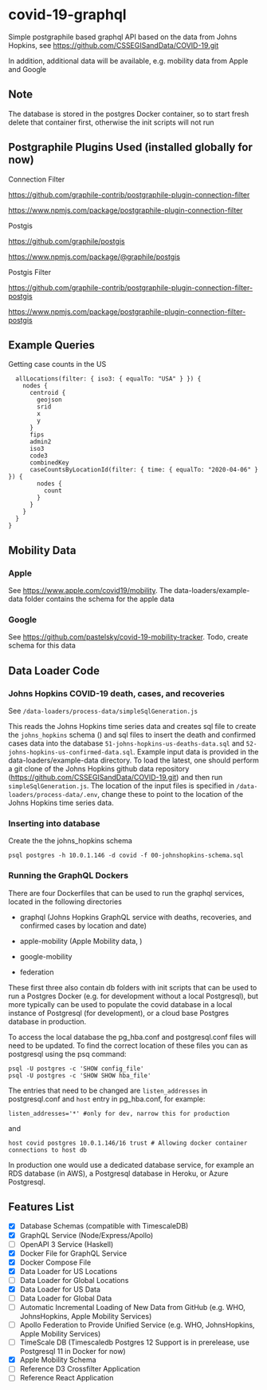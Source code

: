 # covid-19-graphql
Simple postgraphile based graphql API based on the data from Johns Hopkins, see https://github.com/CSSEGISandData/COVID-19.git

In addition, additional data will be available, e.g. mobility data from Apple and Google

## Note 

The database is stored in the postgres Docker container, 
so to start fresh delete that container first, otherwise the init scripts will not run

## Postgraphile Plugins Used (installed globally for now)

Connection Filter

https://github.com/graphile-contrib/postgraphile-plugin-connection-filter

https://www.npmjs.com/package/postgraphile-plugin-connection-filter

Postgis

https://github.com/graphile/postgis

https://www.npmjs.com/package/@graphile/postgis

Postgis Filter

https://github.com/graphile-contrib/postgraphile-plugin-connection-filter-postgis

https://www.npmjs.com/package/postgraphile-plugin-connection-filter-postgis

## Example Queries

Getting case counts in the US

```{
  allLocations(filter: { iso3: { equalTo: "USA" } }) {
    nodes {
      centroid {
        geojson
        srid
        x
        y
      }
      fips
      admin2
      iso3
      code3
      combinedKey
      caseCountsByLocationId(filter: { time: { equalTo: "2020-04-06" } }) {
        nodes {
          count
        }
      }
    }
  }
}

```

## Mobility Data

### Apple

See https://www.apple.com/covid19/mobility. The data-loaders/example-data folder contains the schema for the apple data

### Google

See https://github.com/pastelsky/covid-19-mobility-tracker. Todo, create schema for this data

## Data Loader Code

### Johns Hopkins COVID-19 death, cases, and recoveries


See `/data-loaders/process-data/simpleSqlGeneration.js`

This reads the Johns Hopkins time series data and creates sql file to create the `johns_hopkins` schema () and sql files to insert the death and confirmed cases data into the database `51-johns-hopkins-us-deaths-data.sql` and `52-johns-hopkins-us-confirmed-data.sql`.  Example input data is provided in the data-loaders/example-data directory.  To load the latest, one should perform a git clone of the Johns Hopkins github data repository (https://github.com/CSSEGISandData/COVID-19.git) and then run `simpleSqlGeneration.js`.  The location of the input files is specified in `/data-loaders/process-data/.env`, change these to point to the location of the Johns Hopkins time series data.

### Inserting into database


Create the the johns_hopkins schema

```
psql postgres -h 10.0.1.146 -d covid -f 00-johnshopkins-schema.sql

```

### Running the GraphQL Dockers

There are four Dockerfiles that can be used to run the graphql services, located in the following directories

* graphql (Johns Hopkins GraphQL service with deaths, recoveries, and confirmed cases by location and date)

* apple-mobility (Apple Mobility data, )

* google-mobility

* federation

These first three also contain db folders with init scripts that can be used to run a Postgres Docker (e.g. for development without a local Postgresql), but more typically can be used to populate the covid database in a local instance of Postgresql (for development), or a cloud base Postgres database in production.  

To access the local database the pg_hba.conf and postgresql.conf files will need to be updated. To find the correct location of these files you can as postgresql using the psq command:

```
psql -U postgres -c 'SHOW config_file'
psql -U postgres -c 'SHOW SHOW hba_file'
```

The entries that need to be changed are `listen_addresses` in postgresql.conf and `host` entry in pg_hba.conf, for example:

```
listen_addresses='*' #only for dev, narrow this for production
```

and

```
host covid postgres 10.0.1.146/16 trust # Allowing docker container connections to host db
```

In production one would use a dedicated database service, for example an RDS database (in AWS), a Postgresql database in Heroku, or Azure Postgresql.

## Features List

- [x] Database Schemas (compatible with TimescaleDB)
- [x] GraphQL Service (Node/Express/Apollo)
- [ ] OpenAPI 3 Service (Haskell)
- [x] Docker File for GraphQL Service
- [x] Docker Compose File
- [x] Data Loader for US Locations
- [ ] Data Loader for Global Locations
- [x] Data Loader for US Data 
- [ ] Data Loader for Global Data
- [ ] Automatic Incremental Loading of New Data from GitHub (e.g. WHO, JohnsHopkins, Apple Mobility Services)
- [ ] Apollo Federation to Provide Unified Service (e.g. WHO, JohnsHopkins, Apple Mobility Services)
- [ ] TimeScale DB (Timescaledb Postgres 12 Support is in prerelease, use Postgresql 11 in Docker for now)
- [x] Apple Mobility Schema
- [ ] Reference D3 Crossfilter Application
- [ ] Reference React Application
